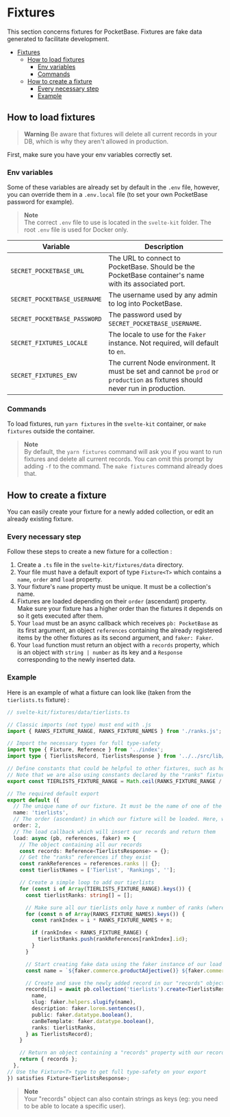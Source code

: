 # Fixtures

This section concerns fixtures for PocketBase. Fixtures are fake data generated to facilitate development.

- [Fixtures](#fixtures)
  - [How to load fixtures](#how-to-load-fixtures)
    - [Env variables](#env-variables)
    - [Commands](#commands)
  - [How to create a fixture](#how-to-create-a-fixture)
    - [Every necessary step](#every-necessary-step)
    - [Example](#example)

## How to load fixtures

> **Warning**
> Be aware that fixtures will delete all current records in your DB, which is why they aren't allowed in production.

First, make sure you have your env variables correctly set.

### Env variables

Some of these variables are already set by default in the `.env` file, however, you can override them in a `.env.local` file (to set your own PocketBase password for example).

> **Note**  
> The correct `.env` file to use is located in the `svelte-kit` folder. The root `.env` file is used for Docker only.

| Variable                     | Description                                                                                                                   |
| ---------------------------- | ----------------------------------------------------------------------------------------------------------------------------- |
| `SECRET_POCKETBASE_URL`      | The URL to connect to PocketBase. Should be the PocketBase container's name with its associated port.                         |
| `SECRET_POCKETBASE_USERNAME` | The username used by any admin to log into PocketBase.                                                                        |
| `SECRET_POCKETBASE_PASSWORD` | The password used by `SECRET_POCKETBASE_USERNAME`.                                                                            |
| `SECRET_FIXTURES_LOCALE`     | The locale to use for the `Faker` instance. Not required, will default to `en`.                                               |
| `SECRET_FIXTURES_ENV`        | The current Node environment. It must be set and cannot be `prod` or `production` as fixtures should never run in production. |

### Commands

To load fixtures, run `yarn fixtures` in the `svelte-kit` container, or `make fixtures` outside the container.

> **Note**  
> By default, the `yarn fixtures` command will ask you if you want to run fixtures and delete all current records.
> You can omit this prompt by adding `-f` to the command. The `make fixtures` command already does that.

## How to create a fixture

You can easily create your fixture for a newly added collection, or edit an already existing fixture.

### Every necessary step

Follow these steps to create a new fixture for a collection :

1. Create a `.ts` file in the `svelte-kit/fixtures/data` directory.
2. Your file must have a default export of type `Fixture<T>` which contains a `name`, `order` and `load` property.
3. Your fixture's `name` property must be unique. It must be a collection's name.
4. Fixtures are loaded depending on their `order` (ascendant) property. Make sure your fixture has a higher order than the fixtures it depends on so it gets executed after them.
5. Your `load` must be an async callback which receives `pb: PocketBase` as its first argument, an object `references` containing the already registered items by the other fixtures as its second argument, and `faker: Faker`.
6. Your `load` function must return an object with a `records` property, which is an object with `string | number` as its key and a `Response` corresponding to the newly inserted data.

### Example

Here is an example of what a fixture can look like (taken from the `tierlists.ts` fixture) :

```ts
// svelte-kit/fixtures/data/tierlists.ts

// Classic imports (not type) must end with .js
import { RANKS_FIXTURE_RANGE, RANKS_FIXTURE_NAMES } from './ranks.js';

// Import the necessary types for full type-safety
import type { Fixture, Reference } from '../index';
import type { TierlistsRecord, TierlistsResponse } from '../../src/lib/types/pocketbase';

// Define constants that could be helpful to other fixtures, such as how many records we are creating
// Note that we are also using constants declared by the "ranks" fixture
export const TIERLISTS_FIXTURE_RANGE = Math.ceil(RANKS_FIXTURE_RANGE / RANKS_FIXTURE_NAMES);

// The required default export
export default ({
  // The unique name of our fixture. It must be the name of one of the existing collections
  name: 'tierlists',
  // The order (ascendant) in which our fixture will be loaded. Here, we make sure to load it after its dependency "ranks"
  order: 2,
  // The load callback which will insert our records and return them
  load: async (pb, references, faker) => {
    // The object containing all our records
    const records: Reference<TierlistsResponse> = {};
    // Get the "ranks" references if they exist
    const rankReferences = references.ranks || {};
    const tierlistNames = ['Tierlist', 'Rankings', ''];

    // Create a simple loop to add our tierlists
    for (const i of Array(TIERLISTS_FIXTURE_RANGE).keys()) {
      const tierlistRanks: string[] = [];

      // Make sure all our tierlists only have x number of ranks (where x is RANKS_FIXTURE_NAMES)
      for (const n of Array(RANKS_FIXTURE_NAMES).keys()) {
        const rankIndex = i * RANKS_FIXTURE_NAMES + n;

        if (rankIndex < RANKS_FIXTURE_RANGE) {
          tierlistRanks.push(rankReferences[rankIndex].id);
        }
      }

      // Start creating fake data using the faker instance of our load function
      const name = `${faker.commerce.productAdjective()} ${faker.commerce.productMaterial()} ${faker.helpers.arrayElement(tierlistNames)}`;

      // Create and save the newly added record in our "records" object
      records[i] = await pb.collection('tierlists').create<TierlistsResponse>({
        name,
        slug: faker.helpers.slugify(name),
        description: faker.lorem.sentences(),
        public: faker.datatype.boolean(),
        canBeTemplate: faker.datatype.boolean(),
        ranks: tierlistRanks,
      } as TierlistsRecord);
    }

    // Return an object containing a "records" property with our records
    return { records };
  },
// Use the Fixture<T> type to get full type-safety on your export
}) satisfies Fixture<TierlistsResponse>;

```

> **Note**  
> Your "records" object can also contain strings as keys (eg: you need to be able to locate a specific user).
